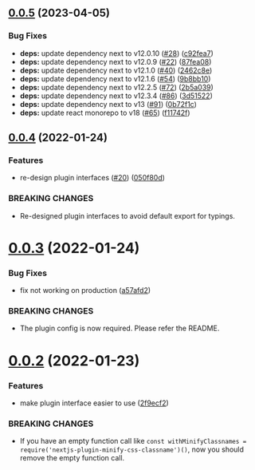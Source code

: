 ## [0.0.5](https://github.com/resessh/nextjs-plugin-minify-css-classname/compare/v0.0.4...v0.0.5) (2023-04-05)


### Bug Fixes

* **deps:** update dependency next to v12.0.10 ([#28](https://github.com/resessh/nextjs-plugin-minify-css-classname/issues/28)) ([c92fea7](https://github.com/resessh/nextjs-plugin-minify-css-classname/commit/c92fea78559654c02b0f15bc7462d701ad902842))
* **deps:** update dependency next to v12.0.9 ([#22](https://github.com/resessh/nextjs-plugin-minify-css-classname/issues/22)) ([87fea08](https://github.com/resessh/nextjs-plugin-minify-css-classname/commit/87fea0847f6280c0bcb40dc9bab48ca9da1b1e87))
* **deps:** update dependency next to v12.1.0 ([#40](https://github.com/resessh/nextjs-plugin-minify-css-classname/issues/40)) ([2462c8e](https://github.com/resessh/nextjs-plugin-minify-css-classname/commit/2462c8e918d9231906f2e54df4b736c968a0b8c2))
* **deps:** update dependency next to v12.1.6 ([#54](https://github.com/resessh/nextjs-plugin-minify-css-classname/issues/54)) ([9b8bb10](https://github.com/resessh/nextjs-plugin-minify-css-classname/commit/9b8bb101fc298ebd597896883647d99ea0eecbf0))
* **deps:** update dependency next to v12.2.5 ([#72](https://github.com/resessh/nextjs-plugin-minify-css-classname/issues/72)) ([2b5a039](https://github.com/resessh/nextjs-plugin-minify-css-classname/commit/2b5a039a5b83b526db1bc3982a9ce44e7af74249))
* **deps:** update dependency next to v12.3.4 ([#86](https://github.com/resessh/nextjs-plugin-minify-css-classname/issues/86)) ([3d51522](https://github.com/resessh/nextjs-plugin-minify-css-classname/commit/3d51522b9c10b86eaf5d64f1f145d08527feba76))
* **deps:** update dependency next to v13 ([#91](https://github.com/resessh/nextjs-plugin-minify-css-classname/issues/91)) ([0b72f1c](https://github.com/resessh/nextjs-plugin-minify-css-classname/commit/0b72f1c403d15d1c30208da1ea85b8d3d0b52648))
* **deps:** update react monorepo to v18 ([#65](https://github.com/resessh/nextjs-plugin-minify-css-classname/issues/65)) ([f11742f](https://github.com/resessh/nextjs-plugin-minify-css-classname/commit/f11742f57d2058468c8caca040098c8382135905))



## [0.0.4](https://github.com/resessh/nextjs-plugin-minify-css-classname/compare/v0.0.3...v0.0.4) (2022-01-24)


### Features

* re-design plugin interfaces ([#20](https://github.com/resessh/nextjs-plugin-minify-css-classname/issues/20)) ([050f80d](https://github.com/resessh/nextjs-plugin-minify-css-classname/commit/050f80d0cec9231d6323154a75a502ab78089e84))


### BREAKING CHANGES

* Re-designed plugin interfaces to avoid default export for typings.



# [0.0.3](https://github.com/resessh/nextjs-plugin-minify-css-classname/compare/v0.0.2...v0.0.3) (2022-01-24)


### Bug Fixes

* fix not working on production ([a57afd2](https://github.com/resessh/nextjs-plugin-minify-css-classname/commit/a57afd20a8fc940d8a585422a75363f07f42e75f))


### BREAKING CHANGES

* The plugin config is now required. Please refer the README.



# [0.0.2](https://github.com/resessh/nextjs-plugin-minify-css-classname/compare/v0.0.1...v0.0.2) (2022-01-23)


### Features

* make plugin interface easier to use ([2f9ecf2](https://github.com/resessh/nextjs-plugin-minify-css-classname/commit/2f9ecf2edb0ddcc43ba9082b360f3df42bb139a2))


### BREAKING CHANGES

* If you have an empty function call like `const withMinifyClassnames =
require('nextjs-plugin-minify-css-classname')()`, now you should remove the empty function call.



